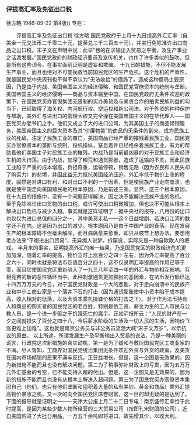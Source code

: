 ### 评提高汇率及免征出口税
徐方略
1946-09-22
第4版()
专栏：

　　评提高汇率及免征出口税
    徐方略
    国民党政府于上月十九日提高外汇汇率（自美金一元兑法币二千零二十元，提至兑三千三百五十元），并实行免除准许出口商品之出口税。宋子文在声明中说：此举“目的在求输出入贸易之平衡，及生产事业之活泼发展。”国民党政府的财政经济要员及宣传机关，也作了许多类似的鼓吹。但是所有这些词令，在事实面前证明是虚妄和欺骗。
    十九日的措施，不但不能发展生产事业，而且也绝对不可能挽救当前国民党区的生产危机。这个危机的严重性，就是国民党中央周刊也不得不承认为“无法收拾”的僵局了。造成这种僵局主要原因，乃是由于内战、美国帝国主义的经济侵略、和国民党官僚资本的统制与垄断。美国帝国主义的经济侵略——商品与资本输至中国，在国民党政府无条件欢迎的政策下，在国民党买办官僚集团无限制的买办美货及与美资合作的拍卖民族利益的勾当下，已经取得了海关权、内河航行权、空运权和新公司法，对于外资的种种保护与帮助，美外汇与进出口的管理大权又完全操在美国帝国主义的在华代理人——国民党买办老爷们之手。他们又成立了大的进口公司，为其美国主子的商品倾销服务，美国帝国主义的巨大资本及其“价廉物美”的商品的无条件的到来，成为民族工业的死敌，注定了民族工业的覆亡。美国商品已经严重的摧残着民族工业，国民党买办官僚资本的垄断与统制、投机操纵，窒息着并已经格杀着民族工业，有力的帮助着他们美国主子对民族工业的摧残。内战乃是当前最凶暴的对于民族工业和经济生机的大扫荡。由于内战，加深了粮荒和通货膨胀，造成了运输的不灵，因此民族工业陷于严重的成本增高，负担奇重，运输停顿，销售无路（因为农民和人民失却了购买力）的悲境，并因此益无力抵抗美国经济压迫。外汇率低于物价上涨的程度，固然是对进口有利、和对出口不利的一个因素，但是使民族产业走向崩溃，也就是使中国走向美国殖民地的根本原因，乃是前述三条。显然，这三个根本原因，在十九日的措施中，没有一个问题获得解决，因之决不能解决民族产业的危机。
    至于免除准许出口货物的出口税，或许可使出口稍微增加，但也决不可能从根本上解决出口危机与减少入超。事实就是这样证明了：据中央社的报导，八月份的出口也仅仅为进口总值的四分之一，其中美货走私——这个日益增剧、若决口江河的数字还不在内。这是因为出口的减少，根本原因乃是由于中国产业的衰落。现在发展生产的根本障碍不但毫未解除，而且病痛愈来愈重，却只从枝节上想办法，要想用老办法来“平衡进出口贸易”，无异痴人说梦。拆穿说，实际又是一种自欺欺人的把戏。
    半月来的事实，证明提高外汇的唯一结果，乃是国民党区的财政经济危机更加加深，随着汇率的提高，物价立时上涨百分之四十左右，因为外汇率提高了百分之六十，同时也就是将法币贬值百分之四十，这不仅说明汇率提高的作用已等于零，而且它使国民党区重新陷入了一九三八年至四一年的外汇与物价相互影响、互相竞赛的新的恶性循环当中。此种刺激通货更加膨胀的恶因素，在法币发行额已达十四万万万元的今日，对于国民党财政是一个大的悲剧，对于走向崩溃中的民族产业和中小工商业家是一个落井下石的打击（因为通货膨胀使中小资本陷于成本提高，收入相对的低落，以及大资本乘机操锋价格的打击之下）。对于作为法币持有人和商品的购买者的国民党区的老百姓，特别是依工资、薪金为生的工人市民与公教人员，是一个进一步驱之于饥饿死亡的魔手。正如沪报所云：“人民的财产在一夕之间就损失了百分之四十八，今后薪水阶级的生活及一切人民的生活，因物价飞涨更难上加难”。这也就是南京公务员与非公务员流泪大喊“宋子文万岁”，以示抗议的原由。
    以上所述，所谓发展生产及平衡输出入贸易的说法，乃是一种美丽的谎言，行政院这次新措施的真实动机，第一是为了缓和与敷衍国民党区工商业家的不满。尽人皆知，工商界对国民党统治集团无条件欢迎外资与外货的政策，及美货在国内市场倾销的恶果不满与反抗，正日益增长。但是，这一企图是无效果的，因为新措施不能而且也没有解决问题。第二为了稍事弥补财政上的亏累，因为五万万元外汇基金的亏空，已不能支持入超的付出。但是，这一企图又是无效果的，因为新的措施不能而且也没有从根本上解决入超问题。第三为了国民党买办官僚资本集团自己（他们，也只有他们垄断和囤积着大量的私有美钞、黄金和商品）乘外汇提高物价暴涨之机，又一次的向全国民党区席卷财富，这一目的却无疑的是达到了。下面的报导就是证明之一——天津大公报上月二十二日专电：南京盛传汇率恰于此时提高，是因为某些少数人物所经营的三大贸易公司（按即孔宋财团的公司），近自美国购进了大批日用品，一万五千余吨即将进口，故先增其价，以收大利。
